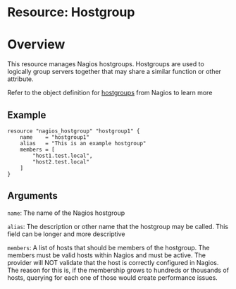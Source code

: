 # Resource: Hostgroup

# Overview

This resource manages Nagios hostgroups. Hostgroups are used to logically group servers together that may share a
similar function or other attribute.



Refer to the object definition for [hostgroups](https://assets.nagios.com/downloads/nagioscore/docs/nagioscore/3/en/objectdefinitions.html#hostgroup) from Nagios to learn more

## Example

```hcl
resource "nagios_hostgroup" "hostgroup1" {
    name    = "hostgroup1"
    alias   = "This is an example hostgroup"
    members = [
        "host1.test.local",
        "host2.test.local"
    ]
}
```

## Arguments

`name`: The name of the Nagios hostgroup

`alias`: The description or other name that the hostgroup may be called. This field can be longer and more descriptive

`members`: A list of hosts that should be members of the hostgroup. The members must be valid hosts within Nagios and must be active. The provider will NOT validate that the host is correctly configured in Nagios. The reason for this is, if the membership grows to hundreds or thousands of hosts, querying for each one of those would create performance issues.